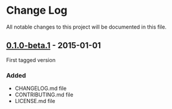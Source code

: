 # Change Log
All notable changes to this project will be documented in this file.


## [0.1.0-beta.1](https://github.com/AsgardCms/Media/releases/tag/0.1.0-beta.1) - 2015-01-01

First tagged version

### Added
- CHANGELOG.md file
- CONTRIBUTING.md file
- LICENSE.md file
